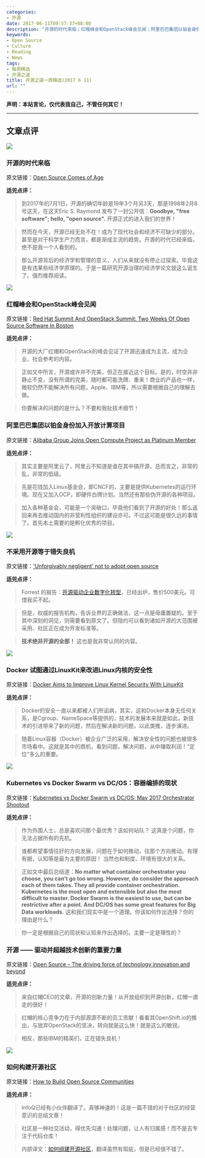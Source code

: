 ```yaml
---
categories:
- 开源
date: 2017-06-11T09:57:37+08:00
description: "开源的时代来临；红帽峰会和OpenStack峰会见闻；阿里巴巴集团以铂金身份加入开放计算项目；不采用开源等于错失良机；Docker 试图通过LinuxKit来改进Linux内核的安全性；Kubernetes vs Docker Swarm vs DC/OS：容器编排的现状；开源 —— 驱动并超越技术创新的重要力量；如何构建开源社区"
keywords:
- Open Source
- Culture
- Reading
- News
tags:
- 每周精选
- 开源之道
title: 开源之道一周精选(2017 6 11)
url: ""
---
```


**声明：本站言论，仅代表我自己，不管任何其它！**

---

## 文章点评

![](http://www.linuxjournal.com/files/linuxjournal.com/ufiles/imagecache/large-550px-centered/u1000009/12189f1.png)

### 开源的时代来临

原文链接：[Open Source Comes of Age](http://www.linuxjournal.com/content/open-source-comes-age?page=0,0)

**适兕点评：**

> 到2017年的7月1日，开源的确切年龄是19年3个月另3天，那是1998年2月8号这天，在这天Eric S. Raymond 发布了一封公开信：**Goodbye, "free software"; hello, "open source".** 开源正式的进入我们的世界！

> 然而在今天，开源已经无处不在！成为了现代社会和经济不可缺少的部分。甚至是对于科学生产力而言，都是渐成主流的趋势。开源的时代已经来临，绝不是我一个人看到的。

> 那么开源背后的经济学和管理的意义，人们从来就没有停止过探索。毕竟这是有违某些经济学原理的。于是一篇研究开源治理的经济学论文就这么诞生了。强烈推荐阅读。

![](https://blogs-images.forbes.com/moorinsights/files/2017/06/JF3.jpg?width=960)

### 红帽峰会和OpenStack峰会见闻

原文链接：[Red Hat Summit And OpenStack Summit: Two Weeks Of Open Source Software In Boston](https://www.forbes.com/sites/moorinsights/2017/06/05/red-hat-summit-and-openstack-summit-two-weeks-of-open-source-software-in-boston/#2ca91edc1f13)

**适兕点评：**

> 开源的大厂红帽和OpenStack的峰会见证了开源迅速成为主流，成为企业、社会参考的内容。

> 正如文中所言，开源或许并不完美，但正在接近这个目标。是的，时空并非静止不变，没有所谓的完美，随时都可能洗牌、重来！商业的产品也一样，微软仍然不能解决所有问题，Apple、IBM等，所以需要根据自己的理解去做。

> 你要解决的问题的是什么？不要和我扯技术细节！

### 阿里巴巴集团以铂金身份加入开放计算项目

原文链接：[Alibaba Group Joins Open Compute Project as Platinum Member](http://www.businesswire.com/news/home/20170607005730/en/Alibaba-Group-Joins-Open-Compute-Project-Platinum)

**适兕点评：**

> 其实主要是阿里云了，阿里云不知道是谁在其中搞开源，总而言之，非常的乱，非常的低级。

> 先是花钱加入Linux基金会，即CNCF的，主要是提供Kubernetes的运行环境。现在又加入OCP，即硬件白牌计划。当然还有那些伪开源的各种项目。

> 加入各种基金会，可能是一个突破口，毕竟他们看到了开源的好处！那么返回来再去推动国内的非营利性组织的建设亦可。不过这可能是很久远的事情了。首先本土需要的是孵化优秀的项目。

![](http://images.itweb.co.za/sections/pictures/2017/open-source_CODE.jpg)

### 不采用开源等于错失良机

原文链接：['Unforgivably negligent' not to adopt open source](http://www.itweb.co.za/index.php?option=com_content&view=article&id=162383)

**适兕点评：**

> Forrest 的报告：[开源驱动企业数字化转型](https://www.forrester.com/report/Open+Source+Powers+Enterprise+Digital+Transformation/-/E-RES133302)，已经出炉，售价500美元。可惜我买不起。

> 但是，权威的报告机构，告诉业界的正确做法，这一点是毋庸置疑的。至于其中深刻的洞见，则需要看到原文了。但隐约可以看到诸如开源的大范围被采用、社区正在成为开发标准等。

> **技术绝非开源的全部！** 这也是我非常认同的内容。

![](http://www.eweek.com/imagesvr_ez/b2bezp/2017/06/Docker-Linuxkit-1088x725.png?alias=article_hero)

### Docker 试图通过LinuxKit来改进Linux内核的安全性

原文链接：[Docker Aims to Improve Linux Kernel Security With LinuxKit](http://www.eweek.com/security/docker-aims-to-improve-linux-kernel-security-with-linuxkit)

**适兕点评：**

> Docker的安全一直以来都被人们所诟病，其实，这和Docker本身无任何关系，是Cgroup、NameSpace等提供的，技术的发展本来就是如此，新技术的引进带来了新的问题，然后在解决新的问题，以此类推，逐步演进。

> 随着Linux容器（Docker）被企业广泛的采用，解决安全性的问题也被很多市场看中。这就是其中的商机，看到问题，解决问题，从中赚取利润！“定位”多么的重要。

![](https://d1miwa46wjqrlu.cloudfront.net/wp-content/uploads/2017/06/image2.png?x40029)

### Kubernetes vs Docker Swarm vs DC/OS：容器编排的现状

原文链接：[Kubernetes vs Docker Swarm vs DC/OS: May 2017 Orchestrator Shootout](https://netsil.com/blog/kubernetes-vs-docker-vs-mesosphere/?utm_source=email&utm_medium=oreillynewsletter&imm_mid=0f2918&cmp=em-webops-na-na-newsltr_20170609)

**适兕点评：**

> 作为外围人士，总是喜欢问那个最优秀？该如何站队？ 这真是个问题，你无法占据所有的先机。

> 谁都希望事情往好的方向发展，问题在于如何推动，往那个方向推动。有理有据，认知等是最为主要的原因！ 当然也和制度、环境有很大的关系。

> 正如文中最后总结道：**No matter what container orchestrator you choose, you can’t go too wrong. However, do consider the approach each of them takes. They all provide container orchestration. Kubernetes is the most open and extensible but also the most difficult to master. Docker Swarm is the easiest to use, but can be restrictive after a point. And DC/OS has some great features for Big Data workloads.** 这和我们现实中是一个道理。你该如何作出选择？你的理由是什么？

> 你一定是根据自己的现状和认知来作出选择的。主要一定是理性的？

### 开源 —— 驱动并超越技术创新的重要力量

原文链接：[Open Source – The driving force of technology innovation and beyond](https://www.enterpriseinnovation.net/article/open-source-driving-force-technology-innovation-and-beyond-1123665327)

**适兕点评：**

> 来自红帽CEO的文章，开源的创新力量！从开放组织到开源创新，红帽一直走的很好！

> 红帽的核心竞争力在于内部源源不断的员工贡献！看看其OpenShift.io的推出，与放弃OpenStack的坚决，转向就是这么快！就是这么的敏锐。

> 相反，那些IBM的精英们，正在错失良机！

![](http://3tyk7o1i6tx6m8fk2jl8axh6-wpengine.netdna-ssl.com/wp-content/uploads/open-source-community1.png)

### 如何构建开源社区

原文链接：[How to Build Open Source Communities](https://www.infoq.com/news/2017/06/build-open-source-communities)

**适兕点评：**

> InfoQ已经有小伙伴翻译了。真够神速的！这是一篇不错的对于社区的经营意识的总结文章！

> 社区是一种社交活动，得优先沟通！处理问题，让人有归属感！而不是去专注于代码仓库！

> 内部译文：[如何组建开源社区](https://www.zybuluo.com/Rays/note/779704#)，翻译虽然有瑕疵，但是已经很不错了。
